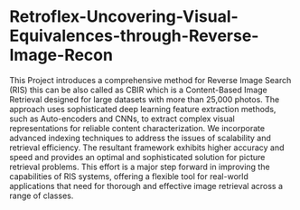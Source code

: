 # Retroflex-Uncovering-Visual-Equivalences-through-Reverse-Image-Recon
This Project introduces a comprehensive method for Reverse Image Search (RIS) this can be also called as CBIR which is a Content-Based Image Retrieval designed for large datasets with more than 25,000 photos. The approach uses sophisticated deep learning feature extraction methods, such as Auto-encoders and CNNs, to extract complex visual representations for reliable content characterization. We incorporate advanced indexing techniques to address the issues of scalability and retrieval efficiency. The resultant framework exhibits higher accuracy and speed and provides an optimal and sophisticated solution for picture retrieval problems. This effort is a major step forward in improving the capabilities of RIS systems, offering a flexible tool for real-world applications that need for thorough and effective image retrieval across a range of classes.
